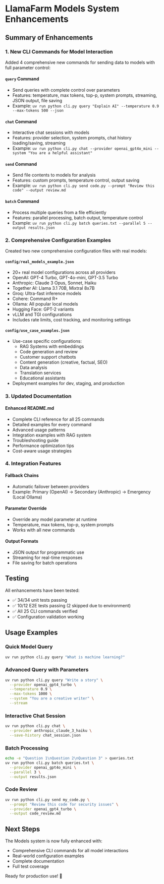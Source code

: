 # LlamaFarm Models System Enhancements

## Summary of Enhancements

### 1. New CLI Commands for Model Interaction

Added 4 comprehensive new commands for sending data to models with full parameter control:

#### `query` Command
- Send queries with complete control over parameters
- Features: temperature, max tokens, top-p, system prompts, streaming, JSON output, file saving
- Example: `uv run python cli.py query "Explain AI" --temperature 0.9 --max-tokens 500 --json`

#### `chat` Command  
- Interactive chat sessions with models
- Features: provider selection, system prompts, chat history loading/saving, streaming
- Example: `uv run python cli.py chat --provider openai_gpt4o_mini --system "You are a helpful assistant"`

#### `send` Command
- Send file contents to models for analysis
- Features: custom prompts, temperature control, output saving
- Example: `uv run python cli.py send code.py --prompt "Review this code" --output review.md`

#### `batch` Command
- Process multiple queries from a file efficiently
- Features: parallel processing, batch output, temperature control
- Example: `uv run python cli.py batch queries.txt --parallel 5 --output results.json`

### 2. Comprehensive Configuration Examples

Created two new comprehensive configuration files with real models:

#### `config/real_models_example.json`
- 20+ real model configurations across all providers
- OpenAI: GPT-4 Turbo, GPT-4o-mini, GPT-3.5 Turbo
- Anthropic: Claude 3 Opus, Sonnet, Haiku
- Together AI: Llama 3.1 70B, Mixtral 8x7B
- Groq: Ultra-fast inference models
- Cohere: Command R+
- Ollama: All popular local models
- Hugging Face: GPT-2 variants
- vLLM and TGI configurations
- Includes rate limits, cost tracking, and monitoring settings

#### `config/use_case_examples.json`
- Use-case specific configurations:
  - RAG Systems with embeddings
  - Code generation and review
  - Customer support chatbots
  - Content generation (creative, factual, SEO)
  - Data analysis
  - Translation services
  - Educational assistants
- Deployment examples for dev, staging, and production

### 3. Updated Documentation

#### Enhanced README.md
- Complete CLI reference for all 25 commands
- Detailed examples for every command
- Advanced usage patterns
- Integration examples with RAG system
- Troubleshooting guide
- Performance optimization tips
- Cost-aware usage strategies

### 4. Integration Features

#### Fallback Chains
- Automatic failover between providers
- Example: Primary (OpenAI) → Secondary (Anthropic) → Emergency (Local Ollama)

#### Parameter Override
- Override any model parameter at runtime
- Temperature, max tokens, top-p, system prompts
- Works with all new commands

#### Output Formats
- JSON output for programmatic use
- Streaming for real-time responses
- File saving for batch operations

## Testing

All enhancements have been tested:
- ✅ 34/34 unit tests passing
- ✅ 10/12 E2E tests passing (2 skipped due to environment)
- ✅ All 25 CLI commands verified
- ✅ Configuration validation working

## Usage Examples

### Quick Model Query
```bash
uv run python cli.py query "What is machine learning?"
```

### Advanced Query with Parameters
```bash
uv run python cli.py query "Write a story" \
  --provider openai_gpt4_turbo \
  --temperature 0.9 \
  --max-tokens 1000 \
  --system "You are a creative writer" \
  --stream
```

### Interactive Chat Session
```bash
uv run python cli.py chat \
  --provider anthropic_claude_3_haiku \
  --save-history chat_session.json
```

### Batch Processing
```bash
echo -e "Question 1\nQuestion 2\nQuestion 3" > queries.txt
uv run python cli.py batch queries.txt \
  --provider openai_gpt4o_mini \
  --parallel 3 \
  --output results.json
```

### Code Review
```bash
uv run python cli.py send my_code.py \
  --prompt "Review this code for security issues" \
  --provider openai_gpt4_turbo \
  --output code_review.md
```

## Next Steps

The Models system is now fully enhanced with:
- Comprehensive CLI commands for all model interactions
- Real-world configuration examples
- Complete documentation
- Full test coverage

Ready for production use! 🦙